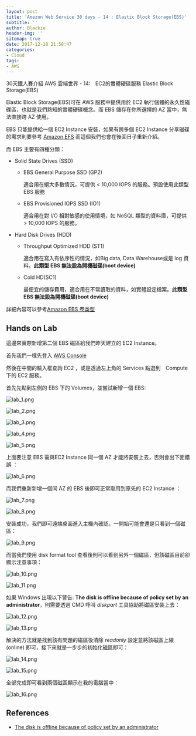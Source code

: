 ```yaml
---
layout: post
title: 'Amazon Web Service 30 days - 14 : Elastic Block Storage(EBS)'
subtitle: ''
author: Blackie
header-img: ''
sitemap: true
date: 2017-12-18 21:58:47
categories:
- Cloud
tags:
- AWS
---
```


30天鐵人賽介紹 AWS 雲端世界 - 14:　EC2的實體硬碟服務 Elastic Block Storage(EBS)

<!-- More -->

Elastic Block Storage(EBS)可在 AWS 服務中提供用於 EC2 執行個體的永久性磁碟區，也就是我們熟知的實體硬碟概念。而 EBS 儲存在你所選擇的 AZ 當中，無法直接跨 AZ 使用。

EBS 只能提供給一個 EC2 Instance 安裝，如果有跨多個 EC2 Instance 分享磁碟的需求則要參考 [Amazon EFS](https://aws.amazon.com/tw/efs/) 而這個我們也會在後面日子重新介紹。

而 EBS 主要有四種分類：

- Solid State Drives (SSD)

    - EBS General Purpose SSD (GP2)

        適合用在絕大多數情況，可提供 < 10,000 IOPS 的服務。預設使用此類型 EBS 服務

    - EBS Provisioned IOPS SSD (IO1)

        適合用在對 I/O 相對敏感的使用情境，如 NoSQL 類型的資料庫，可提供 > 10,000 IOPS 的服務。

- Hard Disk Drives (HDD)

    - Throughput Optimized HDD (ST1)

        適合用在寫入有依序性的情況，如Big data, Data Warehouse或是 log 資料。**此類型 EBS 無法設為開機磁碟(boot device)**

    - Cold HD(SC1)

        最便宜的儲存費用，適合用在不常讀取的資料，如實體設定檔案。**此類型 EBS 無法設為開機磁碟(boot device)**

詳細內容可以參考[Amazon EBS 卷类型](http://docs.aws.amazon.com/zh_cn/AWSEC2/latest/UserGuide/EBSVolumeTypes.html)

## Hands on Lab ##

這邊來實際新增第二個 EBS 磁區給我們昨天建立的 EC2 Instance。

首先我們一樣先登入 [AWS Console](https://console.aws.amazon.com/console/home)

然後在中間的輸入框查詢 EC2 ，或是透過左上角的 Services 點選到　Compute　下的 EC2 服務。

首先先點到左側的 EBS 下的 Volumes，並嘗試新增一個 EBS:

![lab_1.png](lab_1.png)

![lab_2.png](lab_2.png)

![lab_3.png](lab_3.png)

![lab_4.png](lab_4.png)

![lab_5.png](lab_5.png)

上面要注意 EBS 需與EC2 Instance 同一個 AZ 才能將安裝上去，否則會出下面錯誤 ：

![lab_6.png](lab_6.png)

而我們重新新增一個同 AZ 的 EBS 後即可正常取用到原先的 EC2 Instance ：

![lab_7.png](lab_7.png)

![lab_8.png](lab_8.png)

安裝成功，我們即可遠端桌面進入主機內確認，一開始可能會還是只看到一個磁區：

![lab_9.png](lab_9.png)

而當我們使用 disk format tool 查看後則可以看到另外一個磁區，但該磁區目前卻顯示注意事項：

![lab_10.png](lab_10.png)

![lab_11.png](lab_11.png)

如果 Windows 出現以下警告: **The disk is offline because of policy set by an administrator**，則需要透過 CMD 呼叫 *diskpart* 工具協助將磁區安裝上去：

![lab_12.png](lab_12.png)

![lab_13.png](lab_13.png)

解決的方法就是找到該有問題的磁區後清除 *readonly* 設定並將該磁區上線(online) 即可，接下來就是一步步的初始化磁區即可：

![lab_14.png](lab_14.png)

![lab_15.png](lab_15.png)

全部完成即可看到兩個磁區顯示在我的電腦當中：

![lab_16.png](lab_16.png)

## References ##

- [The disk is offline because of policy set by an administrator](https://www.youtube.com/watch?v=P2BOuxcccRM)